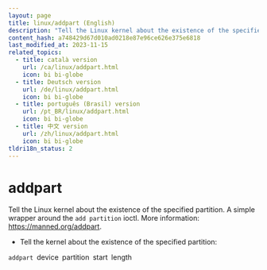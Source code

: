 ```yaml
---
layout: page
title: linux/addpart (English)
description: "Tell the Linux kernel about the existence of the specified partition."
content_hash: a748429d67d010ad0218e87e96ce626e375e6818
last_modified_at: 2023-11-15
related_topics:
  - title: català version
    url: /ca/linux/addpart.html
    icon: bi bi-globe
  - title: Deutsch version
    url: /de/linux/addpart.html
    icon: bi bi-globe
  - title: português (Brasil) version
    url: /pt_BR/linux/addpart.html
    icon: bi bi-globe
  - title: 中文 version
    url: /zh/linux/addpart.html
    icon: bi bi-globe
tldri18n_status: 2
---
```

# addpart

Tell the Linux kernel about the existence of the specified partition.
A simple wrapper around the `add partition` ioctl.
More information: <https://manned.org/addpart>.

- Tell the kernel about the existence of the specified partition:

`addpart `<span class="tldr-var badge badge-pill bg-dark-lm bg-white-dm text-white-lm text-dark-dm font-weight-bold">device</span>` `<span class="tldr-var badge badge-pill bg-dark-lm bg-white-dm text-white-lm text-dark-dm font-weight-bold">partition</span>` `<span class="tldr-var badge badge-pill bg-dark-lm bg-white-dm text-white-lm text-dark-dm font-weight-bold">start</span>` `<span class="tldr-var badge badge-pill bg-dark-lm bg-white-dm text-white-lm text-dark-dm font-weight-bold">length</span>
